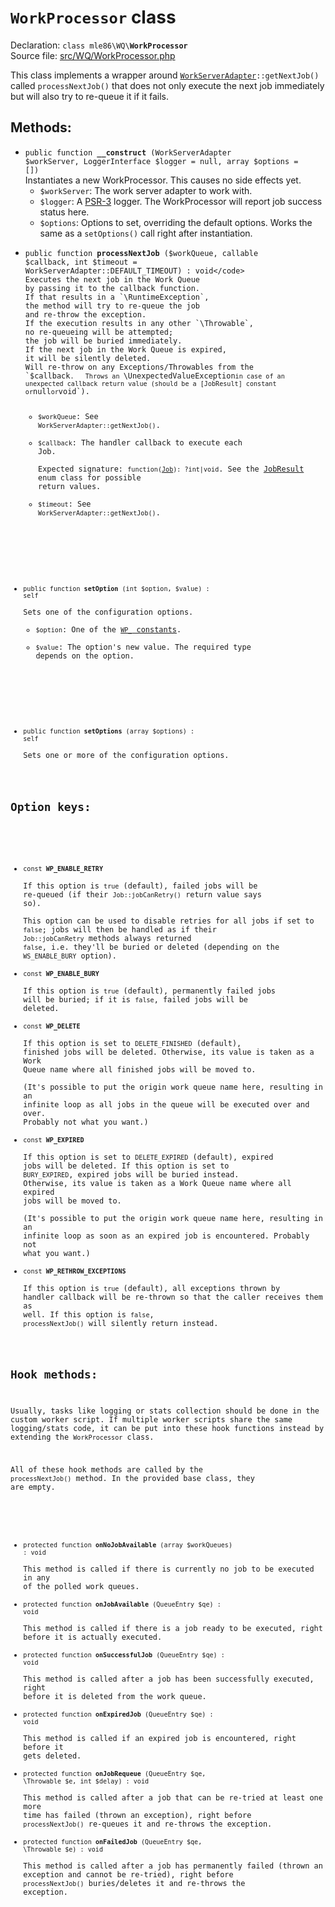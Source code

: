 # `WorkProcessor` class

Declaration: <code>class mle86\WQ\\<b>WorkProcessor</b></code>  
Source file: [src/WQ/WorkProcessor.php](/src/WQ/WorkProcessor.php)

This class implements a wrapper around
<code>[WorkServerAdapter]::getNextJob()</code>
called `processNextJob()`
that does not only execute the next job immediately
but will also try to re-queue it if it fails.


## Methods:

* <code>public function <b>__construct</b> (WorkServerAdapter $workServer, LoggerInterface $logger = null, array $options = [])</code>  
    Instantiates a new WorkProcessor.
    This causes no side effects yet.
    * `$workServer`: The work server adapter to work with.
    * `$logger`: A [PSR-3](http://www.php-fig.org/psr/psr-3/) logger.
      The WorkProcessor will report job success status here.
    * `$options`: Options to set, overriding the default options.
      Works the same as a `setOptions()` call right after instantiation.

<a name="processNextJob"></a>
* <code>public function <b>processNextJob</b> ($workQueue, callable $callback, int $timeout = WorkServerAdapter::DEFAULT_TIMEOUT) : void</code>  
    Executes the next job in the Work Queue
    by passing it to the callback function.  
    If that results in a `\RuntimeException`,
    the method will try to re-queue the job
    and re-throw the exception.  
    If the execution results in any other `\Throwable`,
    no re-queueing will be attempted;
    the job will be buried immediately.  
    If the next job in the Work Queue is expired,
    it will be silently deleted.  
    Will re-throw on any Exceptions/Throwables from the `$callback`.  
    Throws an `\UnexpectedValueException` in case of an unexpected callback return value (should be a [JobResult] constant or `null` or `void`).
    * `$workQueue`: See `WorkServerAdapter::getNextJob()`.
    * `$callback`: The handler callback to execute each Job.  
      Expected signature:
      <code>function([Job]): ?int|void</code>.
      See the [JobResult] enum class for possible return values.
    * `$timeout`: See `WorkServerAdapter::getNextJob()`.

<a name="setOption"></a>
* <code>public function <b>setOption</b> (int $option, $value) : self</code>  
    Sets one of the configuration options.
    * `$option`: One of the [`WP_` constants](#option-keys).
    * `$value`: The option's new value. The required type depends on the option.

<a name="setOptions"></a>
* <code>public function <b>setOptions</b> (array $options) : self</code>  
    Sets one or more of the configuration options.


## Option keys:

<a name="WP_ENABLE_RETRY"></a>
* <code>const <b>WP_ENABLE_RETRY</b></code>  
    If this option is `true` (default),
    failed jobs will be re-queued (if their `Job::jobCanRetry()` return value says so).  
    This option can be used to disable retries for all jobs if set to `false`;
    jobs will then be handled as if their `Job::jobCanRetry` methods always returned `false`,
    i.e. they'll be buried or deleted (depending on the `WS_ENABLE_BURY` option).
<a name="WP_ENABLE_BURY"></a>
* <code>const <b>WP_ENABLE_BURY</b></code>  
    If this option is `true` (default),
    permanently failed jobs will be buried;
    if it is `false`,
    failed jobs will be deleted.
<a name="WP_DELETE"></a>
* <code>const <b>WP_DELETE</b></code>  
    If this option is set to `DELETE_FINISHED` (default),
    finished jobs will be deleted.
    Otherwise, its value is taken as a Work Queue name
    where all finished jobs will be moved to.  
    (It's possible to put the origin work queue name here,
     resulting in an infinite loop
     as all jobs in the queue will be executed over and over.
     Probably not what you want.)
<a name="WP_EXPIRED"></a>
* <code>const <b>WP_EXPIRED</b></code>  
    If this option is set to `DELETE_EXPIRED` (default),
    expired jobs will be deleted.
    If this option is set to `BURY_EXPIRED`,
    expired jobs will be buried instead.
    Otherwise, its value is taken as a Work Queue name
    where all expired jobs will be moved to.  
    (It's possible to put the origin work queue name here,
     resulting in an infinite loop
     as soon as an expired job is encountered.
     Probably not what you want.)
<a name="WP_RETHROW_EXCEPTIONS"></a>
* <code>const <b>WP_RETHROW_EXCEPTIONS</b></code>  
    If this option is `true` (default),
    all exceptions thrown by handler callback
    will be re-thrown so that the caller
    receives them as well.
    If this option is `false`,
    `processNextJob()` will silently return instead.


## Hook methods:

Usually, tasks like logging or stats collection should be done in the custom worker script.
If multiple worker scripts share the same logging/stats code,
it can be put into these hook functions instead
by extending the `WorkProcessor` class.

All of these hook methods are called by the `processNextJob()` method.
In the provided base class, they are empty.

<a name="onNoJobAvailable"></a>
* <code>protected function <b>onNoJobAvailable</b> (array $workQueues) : void</code>  
    This method is called if there is currently no job to be executed in any of the polled work queues.
<a name="onJobAvailable"></a>
* <code>protected function <b>onJobAvailable</b> (QueueEntry $qe) : void</code>  
    This method is called if there is a job ready to be executed,
    right before it is actually executed.
<a name="onSuccessfulJob"></a>
* <code>protected function <b>onSuccessfulJob</b> (QueueEntry $qe) : void</code>  
    This method is called after a job has been successfully executed,
    right before it is deleted from the work queue.
<a name="onExpiredJob"></a>
* <code>protected function <b>onExpiredJob</b> (QueueEntry $qe) : void</code>  
    This method is called if an expired job is encountered,
    right before it gets deleted.
<a name="onJobRequeue"></a>
* <code>protected function <b>onJobRequeue</b> (QueueEntry $qe, \Throwable $e, int $delay) : void</code>  
    This method is called after a job that can be re-tried at least one more time
    has failed (thrown an exception),
    right before `processNextJob()` re-queues it
    and re-throws the exception.
<a name="onFailedJob"></a>
* <code>protected function <b>onFailedJob</b> (QueueEntry $qe, \Throwable $e) : void</code>  
    This method is called after a job has permanently failed (thrown an exception and cannot be re-tried),
    right before `processNextJob()` buries/deletes it
    and re-throws the exception.

[WorkServerAdapter]: Ref_WorkServerAdapter_interface.md
[Job]: Ref_Job_interface.md
[JobResult]: Ref_JobResult_class.md

